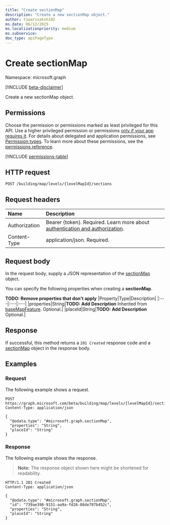 ```yaml
---
title: "Create sectionMap"
description: "Create a new sectionMap object."
author: tiwarisakshi02
ms.date: 06/12/2025
ms.localizationpriority: medium
ms.subservice: 
doc_type: apiPageType
---
```


# Create sectionMap

Namespace: microsoft.graph

[!INCLUDE [beta-disclaimer](../../includes/beta-disclaimer.md)]

Create a new sectionMap object.

## Permissions

Choose the permission or permissions marked as least privileged for this API. Use a higher privileged permission or permissions [only if your app requires it](/graph/permissions-overview#best-practices-for-using-microsoft-graph-permissions). For details about delegated and application permissions, see [Permission types](/graph/permissions-overview#permission-types). To learn more about these permissions, see the [permissions reference](/graph/permissions-reference).

<!-- {
  "blockType": "permissions",
  "name": "levelmap-post-sections-permissions"
}
-->
[!INCLUDE [permissions-table](../includes/permissions/levelmap-post-sections-permissions.md)]

## HTTP request

<!-- {
  "blockType": "ignored"
}
-->
``` http
POST /building/map/levels/{levelMapId}/sections
```

## Request headers

|Name|Description|
|:---|:---|
|Authorization|Bearer {token}. Required. Learn more about [authentication and authorization](/graph/auth/auth-concepts).|
|Content-Type|application/json. Required.|

## Request body

In the request body, supply a JSON representation of the [sectionMap](../resources/sectionmap.md) object.

You can specify the following properties when creating a **sectionMap**.

**TODO: Remove properties that don't apply**
|Property|Type|Description|
|:---|:---|:---|
|properties|String|**TODO: Add Description** Inherited from [baseMapFeature](../resources/basemapfeature.md). Optional.|
|placeId|String|**TODO: Add Description** Optional.|



## Response

If successful, this method returns a `201 Created` response code and a [sectionMap](../resources/sectionmap.md) object in the response body.

## Examples

### Request

The following example shows a request.
<!-- {
  "blockType": "request",
  "name": "create_sectionmap_from_"
}
-->
``` http
POST https://graph.microsoft.com/beta/building/map/levels/{levelMapId}/sections
Content-Type: application/json

{
  "@odata.type": "#microsoft.graph.sectionMap",
  "properties": "String",
  "placeId": "String"
}
```


### Response

The following example shows the response.
>**Note:** The response object shown here might be shortened for readability.
<!-- {
  "blockType": "response",
  "truncated": true,
  "@odata.type": "microsoft.graph.sectionMap"
}
-->
``` http
HTTP/1.1 201 Created
Content-Type: application/json

{
  "@odata.type": "#microsoft.graph.sectionMap",
  "id": "739ae398-9151-aa9a-fd26-88de707b452c",
  "properties": "String",
  "placeId": "String"
}
```

